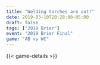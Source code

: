 ```yaml
---
title: "Welding torches are out!"
date: 2019-03-10T20:28:00-05:00
draft: false
tags: ["2019 Brier"]
event: "2019 Brier Final"
game: "AB vs WC"
---
```

{{< game-details >}}
<!--more--> 